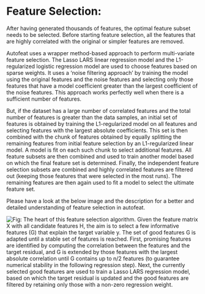 # Feature Selection:

After having generated thousands of features, the optimal feature subset needs to be selected. Before starting feature selection, all the features that are highly correlated with the original or simpler features are removed.

Autofeat uses a wrapper method-based approach to perform multi-variate feature selection. The Lasso LARS linear regression model and the L1-regularized logistic regression model are used to choose features based on sparse weights. It uses a ‘noise filtering approach’ by training the model using the original features and the noise features and selecting only those features that have a model coefficient greater than the largest coefficient of the noise features. This approach works perfectly well when there is a sufficient number of features.

But, if the dataset has a large number of correlated features and the total number of features is greater than the data samples, an initial set of features is obtained by training the L1-regularized model on all features and selecting features with the largest absolute coefficients. This set is then combined with the chunk of features obtained by equally splitting the remaining features from initial feature selection by an L1-regularized linear model. A model is fit on each such chunk to select additional features. All feature subsets are then combined and used to train another model based on which the final feature set is determined. Finally, the independent feature selection subsets are combined and highly correlated features are filtered out \(keeping those features that were selected in the most runs\). The remaining features are then again used to fit a model to select the ultimate feature set.

Please have a look at the below image and the description for a better and detailed understanding of feature selection in autofeat.

![Fig: The heart of this feature selection algorithm. Given the feature matrix X with all candidate features H, the aim is to select a few informative features \(G\) that explain the target variable y. The set of good features G is adapted until a stable set of features is reached. First, promising features are identified by computing the correlation between the features and the target residual, and G is extended by those features with the largest absolute correlation until G contains up to n/2 features \(to guarantee numerical stability in the following regression step\). Next, the currently selected good features are used to train a Lasso LARS regression model, based on which the target residual is updated and the good features are filtered by retaining only those with a non-zero regression weight.](../../.gitbook/assets/image%20%281%29.png)



